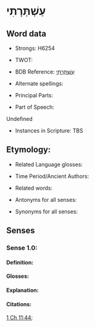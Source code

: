 # עַשְׁתְּרָתִי

<!-- Status: S2="NeedsEdits" -->
<!-- Lexica used for edits:   -->

## Word data

* Strongs: H6254

* TWOT: 

* BDB Reference: [עַשְׁתְּרָתִי](rc://en/bdb/dict/p.gh.ai)

* Alternate spellings:

* Principal Parts:

* Part of Speech:

Undefined

* Instances in Scripture: TBS

## Etymology:

* Related Language glosses:

* Time Period/Ancient Authors:

* Related words:

* Antonyms for all senses:

* Synonyms for all senses:

## Senses

### Sense 1.0:

#### Definition:

#### Glosses:



#### Explanation:

#### Citations:

[1 Ch 11:44](rc://he/uhb/book/1ch/11/44); 

